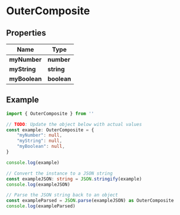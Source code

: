 
# OuterComposite


## Properties

Name | Type
------------ | -------------
**myNumber** | **number**
**myString** | **string**
**myBoolean** | **boolean**

## Example

```typescript
import { OuterComposite } from ''

// TODO: Update the object below with actual values
const example: OuterComposite = {
    "myNumber": null,
    "myString": null,
    "myBoolean": null,
}

console.log(example)

// Convert the instance to a JSON string
const exampleJSON: string = JSON.stringify(example)
console.log(exampleJSON)

// Parse the JSON string back to an object
const exampleParsed = JSON.parse(exampleJSON) as OuterComposite
console.log(exampleParsed)
```



